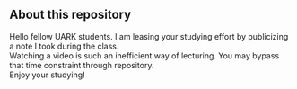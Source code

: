 ## About this repository
Hello fellow UARK students. I am leasing your studying effort by publicizing a note I took during the class.<br>
Watching a video is such an inefficient way of lecturing. You may bypass that time constraint through repository. <br>
Enjoy your studying!